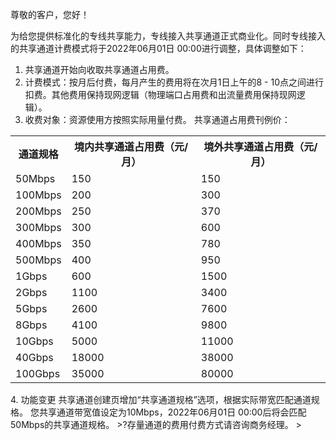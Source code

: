 尊敬的客户，您好！

为给您提供标准化的专线共享能力，专线接入共享通道正式商业化。同时专线接入的共享通道计费模式将于2022年06月01日 00:00进行调整，具体调整如下：
1. 共享通道开始向收取共享通道占用费。
2. 计费模式：按月后付费，每月产生的费用将在次月1日上午的8 - 10点之间进行扣费。其他费用保持现网逻辑（物理端口占用费和出流量费用保持现网逻辑）。
3. 收费对象：资源使用方按照实际用量付费。
共享通道占用费刊例价：
<table>
<tr>
<th>通道规格</th>
<th>境内共享通道占用费（元/月）</th>
<th>境外共享通道占用费（元/月）</th>
</tr>
<tr>
<td>50Mbps</td>
<td>150</td>
<td>150</td>
</tr>
<tr>
<td>100Mbps</td>
<td>200</td>
<td>300</td>
</tr>
<tr>
<td>200Mbps</td>
<td>250</td>
<td>370</td>
</tr>
<tr>
<td>300Mbps</td>
<td>300</td>
<td>600</td>
</tr>
<tr>
<td>400Mbps</td>
<td>350</td>
<td>780</td>
</tr>
<tr>
<td>500Mbps</td>
<td>400</td>
<td>950</td>
</tr>
<tr>
<td>1Gbps</td>
<td>600</td>
<td>1500</td>
</tr>
<tr>
<td>2Gbps</td>
<td>1100</td>
<td>3400</td>
</tr>
<tr>
<td>5Gbps</td>
<td>2600</td>
<td>7600</td>
</tr>
<tr>
<td>8Gbps</td>
<td>4100</td>
<td>9800</td>
</tr>
<tr>
<td>10Gbps</td>
<td>5000</td>
<td>11000</td>
</tr>
<tr>
<td>40Gbps</td>
<td>18000</td>
<td>38000</td>
</tr>
<tr>
<td>100Gbps</td>
<td>35000</td>
<td>80000</td>
</tr>
</table>
4. 功能变更
共享通道创建页增加“共享通道规格”选项，根据实际带宽匹配通道规格。
您共享通道带宽值设定为10Mbps，2022年06月01日 00:00后将会匹配50Mbps的共享通道规格。
>?存量通道的费用付费方式请咨询商务经理。
>
